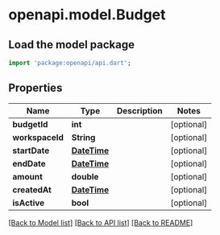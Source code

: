# openapi.model.Budget

## Load the model package
```dart
import 'package:openapi/api.dart';
```

## Properties
Name | Type | Description | Notes
------------ | ------------- | ------------- | -------------
**budgetId** | **int** |  | [optional] 
**workspaceId** | **String** |  | [optional] 
**startDate** | [**DateTime**](DateTime.md) |  | [optional] 
**endDate** | [**DateTime**](DateTime.md) |  | [optional] 
**amount** | **double** |  | [optional] 
**createdAt** | [**DateTime**](DateTime.md) |  | [optional] 
**isActive** | **bool** |  | [optional] 

[[Back to Model list]](../README.md#documentation-for-models) [[Back to API list]](../README.md#documentation-for-api-endpoints) [[Back to README]](../README.md)


